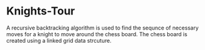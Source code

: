 # Knights-Tour
A recursive backtracking algorithm is used to find the sequnce of necessary moves for a knight to move around the chess board.
The chess board is created using a linked grid data strcuture.
